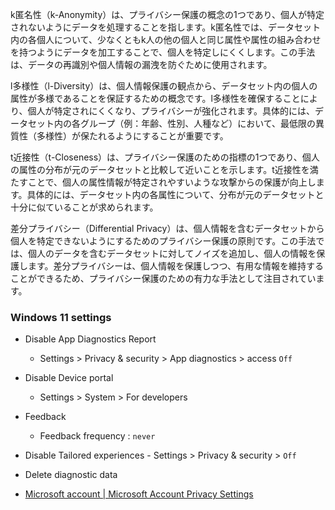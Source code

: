 k匿名性（k-Anonymity）は、プライバシー保護の概念の1つであり、個人が特定されないようにデータを処理することを指します。k匿名性では、データセット内の各個人について、少なくともk人の他の個人と同じ属性や属性の組み合わせを持つようにデータを加工することで、個人を特定しにくくします。この手法は、データの再識別や個人情報の漏洩を防ぐために使用されます。

l多様性（l-Diversity）は、個人情報保護の観点から、データセット内の個人の属性が多様であることを保証するための概念です。l多様性を確保することにより、個人が特定されにくくなり、プライバシーが強化されます。具体的には、データセット内の各グループ（例：年齢、性別、人種など）において、最低限の異質性（多様性）が保たれるようにすることが重要です。

t近接性（t-Closeness）は、プライバシー保護のための指標の1つであり、個人の属性の分布が元のデータセットと比較して近いことを示します。t近接性を満たすことで、個人の属性情報が特定されやすいような攻撃からの保護が向上します。具体的には、データセット内の各属性について、分布が元のデータセットと十分に似ていることが求められます。

差分プライバシー（Differential Privacy）は、個人情報を含むデータセットから個人を特定できないようにするためのプライバシー保護の原則です。この手法では、個人のデータを含むデータセットに対してノイズを追加し、個人の情報を保護します。差分プライバシーは、個人情報を保護しつつ、有用な情報を維持することができるため、プライバシー保護のための有力な手法として注目されています。


### Windows 11 settings

- Disable App Diagnostics Report
	-  Settings > Privacy & security > App diagnostics > access `Off`
- Disable Device portal 
	-  Settings > System > For developers
- Feedback 
	- Feedback frequency :  `never`
- Disable Tailored experiences
	  - Settings > Privacy & security > `Off`
- Delete diagnostic data

- [Microsoft account | Microsoft Account Privacy Settings](https://go.microsoft.com/fwlink/p/?linkid=864206)